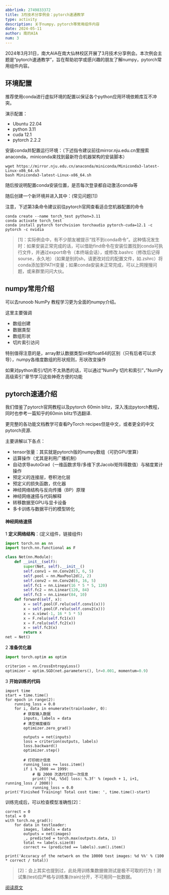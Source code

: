 ```yaml
---
abbrlink: 2749833372
title: 3月技术分享例会：pytorch速通教学
type: activity
description: 关于numpy，pytorch等常用组件内容
date: 2024-05-11
author: 南的AIA
num: 3
---
```


2024年3月31日，南大AIA在南大仙林校区开展了3月技术分享例会。本次例会主题是“pytorch速通教学”，旨在帮助初学或感兴趣的朋友了解numpy，pytorch常用组件内容。

## 环境配置

推荐使用conda进行虚拟环境的配置以保证各个python应用环境依赖库互不冲突。

演示配置：

- Ubuntu 22.04
- python 3.11
- cuda 12.1
- pytorch 2.2.2

安装conda并配置运行环境：（下述指令建议前往mirror.nju.edu.cn里搜索anaconda，miniconda来找到最新符合机器架构的安装脚本）

```shell
wget https://mirror.nju.edu.cn/anaconda/miniconda/Miniconda3-latest-Linux-x86_64.sh
bash Miniconda3-latest-Linux-x86_64.sh
```

随后按说明配置conda安装位置，是否每次登录都自动激活conda等

随后创建一个新环境并进入其中：(常见问题[1])

注意，下述第3条命令建议前往pytorch官网查看适合您机器配置的命令

```shell
conda create --name torch_test python=3.11 
conda activate torch_test
conda install pytorch torchvision torchaudio pytorch-cuda=12.1 -c pytorch -c nvidia
```



> [1]：实际例会中，有不少朋友被提示“找不到conda命令”。这种情况发生时：如果安装正常完成的话，可以借助find命令在安装位置找到conda可执行文件，并通过export命令（本终端会话），或修改.bashrc（修改后记得sourse，永久地）（如果是别的sh，请更改对应的配置文件，如.zshrc）将conda添加至PATH变量；如果conda安装未正常完成，可以上网搜搜问题，或来群里问问大伙。

## numpy常用介绍

可以去runoob NumPy 教程学习更为全面的numpy介绍。

这里主要强调

- 数组创建
- 数据类型
- 数组形状
- 切片索引访问

特别值得注意的是，array默认数据类型int和float64的区别（只有后者可以求导），numpy各维度数组的形状规则，形状改变操作

如果对python索引/切片不太熟悉的话，可以通过“NumPy 切片和索引”，”NumPy 高级索引“章节学习这些神奇方便的功能

## pytorch速通介绍

我们借鉴了pytorch官网教程以及pytorch 60min blitz，深入浅出pytorch教程，同时也参考一篇知乎的60min blitz节选翻译.

更完整的各功能文档教学可查看PyTorch recipes但是中文，或者更全的中文pytorch资源.

主要讲解以下各点：

- tensor张量：其实就是pytorch版的numpy数组（可扔GPU里算）
- 运算操作（尤其是利用广播机制）
- 自动求导autoGrad（一维函数求导/多维下求Jacobi矩阵得数值）与梯度累计操作
- 预定义的连接层，卷积池化层
- 预定义的损失函数，优化器
- 神经网络结构与反向传播（BP）原理
- 神经网络速搭与代码解释
- 转移数据至GPU与显卡设备
- 多卡训练与数据平行的模型转化

#### 神经网络速搭

1  **定义网络结构**：(定义组件，链接组件)

```python
import torch.nn as nn
import torch.nn.functional as F

class Net(nn.Module):
    def __init__(self):
        super(Net, self).__init__()
        self.conv1 = nn.Conv2d(3, 6, 5)
        self.pool = nn.MaxPool2d(2, 2)
        self.conv2 = nn.Conv2d(6, 16, 5)
        self.fc1 = nn.Linear(16 * 5 * 5, 120)
        self.fc2 = nn.Linear(120, 84)
        self.fc3 = nn.Linear(84, 10)
    def forward(self, x):
        x = self.pool(F.relu(self.conv1(x)))
        x = self.pool(F.relu(self.conv2(x)))
        x = x.view(-1, 16 * 5 * 5)
        x = F.relu(self.fc1(x))
        x = F.relu(self.fc2(x))
        x = self.fc3(x)
        return x
net = Net()
```

2  **准备优化器**

```python
import torch.optim as optim

criterion = nn.CrossEntropyLoss()
optimizer = optim.SGD(net.parameters(), lr=0.001, momentum=0.9)
```

3  **开始训练的代码**

```
import time
start = time.time()
for epoch in range(2):
    running_loss = 0.0
    for i, data in enumerate(trainloader, 0):
        # 获取输入数据
        inputs, labels = data
        # 清空梯度缓存
        optimizer.zero_grad()

        outputs = net(inputs)
        loss = criterion(outputs, labels)
        loss.backward()
        optimizer.step()

        # 打印统计信息
        running_loss += loss.item()
        if i % 2000 == 1999:
            # 每 2000 次迭代打印一次信息
            print('[%d, %5d] loss: %.3f' % (epoch + 1, i+1, running_loss / 2000))
            running_loss = 0.0
print('Finished Training! Total cost time: ', time.time()-start)
```

训练完成后，可以检查模型准确性[2]：

```
correct = 0
total = 0
with torch.no_grad():
    for data in testloader:
        images, labels = data
        outputs = net(images)
        _, predicted = torch.max(outputs.data, 1)
        total += labels.size(0)
        correct += (predicted == labels).sum().item()

print('Accuracy of the network on the 10000 test images: %d %%' % (100 * correct / total))
```



> [2]：会上其实也提到过，此处用训练集数据做测试是极不可取的行为！测试集(test)应严格与训练集(train)分开，不可用同一批数据。



[阅读原文](https://mp.weixin.qq.com/s/sjMAsNXcpL3vUmH6tqTIYg)
